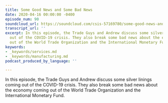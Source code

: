 ```yaml
---
title: Some Good News and Some Bad News
date: 2020-04-16 00:00:00 -0400
episode_num: 90
soundcloud_url: https://soundcloud.com/csis-57169780/some-good-news-and-some-bad
transcript_url: ''
excerpt: In this episode, the Trade Guys and Andrew discuss some silver linings coming
  out of the COVID-19 crisis. They also break some bad news about the economy coming
  out of the World Trade Organization and the International Monetary Fund.
keywords:
- _keywords/services.md
- _keywords/manufacturing.md
podcast_produced_by_language: ''

---
```

In this episode, the Trade Guys and Andrew discuss some silver linings coming out of the COVID-19 crisis. They also break some bad news about the economy coming out of the World Trade Organization and the International Monetary Fund.